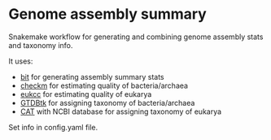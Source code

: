 # Genome assembly summary
Snakemake workflow for generating and combining genome assembly stats and taxonomy info.

It uses:

  - [bit](https://github.com/AstrobioMike/bit#bioinformatics-tools-bit) for generating assembly summary stats
  - [checkm](https://github.com/Ecogenomics/CheckM#checkm) for estimating quality of bacteria/archaea
  - [eukcc](https://github.com/Finn-Lab/EukCC#eukcc) for estimating quality of eukarya
  - [GTDBtk](https://github.com/Ecogenomics/GTDBTk#gtdb-tk) for assigning taxonomy of bacteria/archaea
  - [CAT](https://github.com/dutilh/CAT#cat-and-bat) with NCBI database for assigning taxonomy of eukarya

Set info in config.yaml file.
